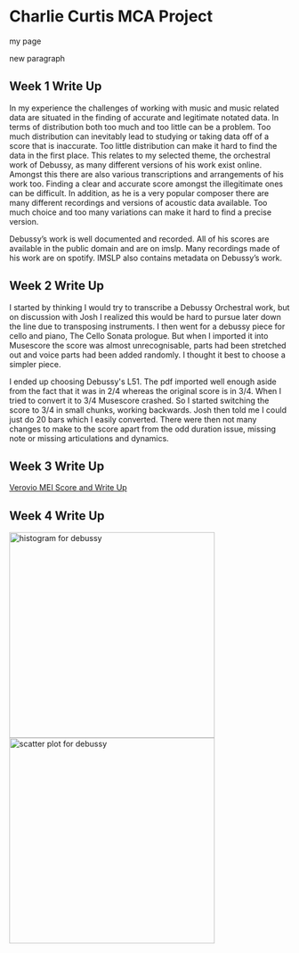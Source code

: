 # Charlie Curtis MCA Project
my page

new paragraph 

## Week 1 Write Up

In my experience the challenges of working with music and music related data are situated in the finding of accurate and legitimate notated data. In terms of distribution both too much and too little can be a problem. Too much distribution can inevitably lead to studying or taking data off of a score that is inaccurate. Too little distribution can make it hard to find the data in the first place. This relates to my selected theme, the orchestral work of Debussy, as many different versions of his work exist online. Amongst this there are also various transcriptions and arrangements of his work too. Finding a clear and accurate score amongst the illegitimate ones can be difficult. In addition, as he is a very popular composer there are many different recordings and versions of acoustic data available. Too much choice and too many variations can make it hard to find a precise version. 

Debussy’s work is well documented and recorded. All of his scores are available in the public domain and are on imslp. Many recordings made of his work are on spotify. IMSLP also contains metadata on Debussy’s work.

## Week 2 Write Up

I started by thinking I would try to transcribe a Debussy Orchestral work, but on discussion with Josh I realized this would be hard to pursue later down the line due to transposing instruments. I then went for a debussy piece for cello and piano, The Cello Sonata prologue. But when I imported it into Musescore the score was almost unrecognisable, parts had been stretched out and voice parts had been added randomly. I thought it best to choose a simpler piece.

I ended up choosing Debussy's L51. The pdf imported well enough aside from the fact that it was in 2/4 whereas the original score is in 3/4. When I tried to convert it to 3/4 Musescore crashed. So I started switching the score to 3/4 in small chunks, working backwards. Josh then told me I could just do 20 bars which I easily converted. There were then not many changes to make to the score apart from the odd duration issue, missing note or missing articulations and dynamics. 

## Week 3 Write Up

[Verovio MEI Score and Write Up](https://charlietfc.github.io/MCA-2022/verovio.html)

## Week 4 Write Up

 
<img width="369" alt="histogram for debussy" src="https://user-images.githubusercontent.com/113994507/195602256-ff9070e3-96fd-445e-98b6-5375b3e1f49b.png">

<img width="369" alt="scatter plot for debussy" src="https://user-images.githubusercontent.com/113994507/195602276-5b370930-0f54-4eba-b64c-b0f761c14903.png">
